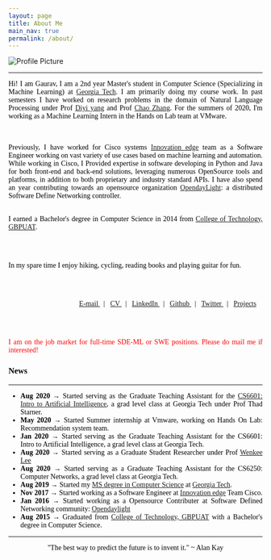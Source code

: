 ```yaml
---
layout: page
title: About Me
main_nav: true
permalink: /about/
---
```


<img class="profile" src="{{ site.baseurl }}/assets/gaurav_2.jpg" title="Profile Picture">


<hr>
<div style="text-align:justify;"><span style="color:black; font-family:Georgia; font-size:1em;">

Hi! I am Gaurav, I am a 2nd year Master's student in Computer Science (Specializing in Machine Learning) at <a href="http://www.cc.gatech.edu/">Georgia Tech</a>. I am primarily doing my course work. In past semesters I have worked on research problems in the domain of Natural Language Processing under Prof <a href="https://www.cc.gatech.edu/~dyang888/index.html">Diyi yang</a> and Prof <a href="http://chaozhang.org/">Chao Zhang</a>. For the summers of 2020, I'm working as a Machine Learning Intern in the Hands on Lab team at VMware.

<br>
<br>
Previously, I have worked for Cisco systems <a href="https://cisco-ie.github.io/index.html">Innovation edge</a>  team as a Software Engineer working on vast variety of use cases based on machine learning and automation. While working in Cisco, I Provided expertise in software developing in Python and Java for both front-end and back-end solutions, leveraging numerous OpenSource tools and platforms, in addition to both proprietary and industry standard APIs. I have also spend an year contributing towards an opensource organization <a href="https://github.com/opendaylight/cardinal/graphs/contributors">OpendayLight</a>: a distributed  Software Define Networking controller.

<br>
<br>

I earned a Bachelor's degree in Computer Science in 2014 from <a href="http://gbpuat-tech.ac.in/#">College of Technology, GBPUAT</a>.

<br>
<br>

In my spare time I enjoy hiking, cycling, reading books and playing guitar for fun.

<br>
<br>

&nbsp; &nbsp; &nbsp; &nbsp; &nbsp; &nbsp; &nbsp; &nbsp; &nbsp; &nbsp; &nbsp; &nbsp; &nbsp; &nbsp; &nbsp; &nbsp; &nbsp; &nbsp; &nbsp; &nbsp;     <a href="mailto:gpande@gatech.edu"> E-mail </a> &nbsp; | &nbsp;
<a href="https://www.gauravpande.in/Resume/"> CV </a> &nbsp; | &nbsp;
<a href="https://www.linkedin.com/in/gpande2/"> LinkedIn </a> &nbsp; | &nbsp;
<a href="https://github.com/Gaurav-Pande"> Github </a> &nbsp; | &nbsp;
<a href="https://twitter.com/garvpande11235"> Twitter </a> &nbsp; | &nbsp;
<a href="https://www.gauravpande.in/projects/"> Projects </a>



<br>
<br>


<!-- <h3>Research Interests</h3>

My research interests lie in the broad area of Natural Language Proce. Specifically, I'm interested in building AI agents, that can communicate (Natural Langauge Processing) and act (Robotics) while being grounded in a given environment (Computer vision).
 -->
<p style="color:red;">I am on the job market for full-time SDE-ML or SWE positions. Please do mail me if interested!</p>

<h3>News</h3>
<hr>
    	<ul>
    	<li><strong>Aug 2020 → </strong> Started serving as the Graduate Teaching Assistant for the <a href="http://omscs.gatech.edu/cs-6601-artificial-intelligence">CS6601: Intro to Artificial Intelligence</a>, a grad level class at Georgia Tech under Prof  Thad Starner.</li>
        <li><strong>May 2020 → </strong> Started Summer internship at Vmware, working on Hands On Lab: Recommendation system team.</li>
        <li><strong>Jan 2020 → </strong> Started serving as the Graduate Teaching Assistant for the CS6601: Intro to Artificial Intelligence, a grad level class at Georgia Tech.</li>
        <li><strong>Aug 2020 → </strong> Started serving as a Graduate Student Researcher under Prof <a href="https://iisp.gatech.edu/wenke-lee-0"> Wenkee Lee</a></li>
        <li><strong>Aug 2020 → </strong> Started serving as a Graduate Teaching Assistant for the CS6250: Computer Networks, a grad level class at Georgia Tech.</li>
    		<li><strong>Aug 2019 → </strong> Started my <a href="https://www.cc.gatech.edu/future/masters/mscs">MS degree in Computer Science</a> at <a href="https://www.cc.gatech.edu/">Georgia Tech</a>.</li>
        <li><strong>Nov 2017 → </strong> Started working as a Software Engineer at <a href="https://cisco-ie.github.io/index.html">Innovation edge</a> Team Cisco.</li>
        <li><strong>Jan 2016 → </strong> Started working as a Opensource Contributer at Software Defined Networking community: <a href="https://github.com/opendaylight/cardinal/graphs/contributors">Opendaylight</a> </li>
    		<li><strong>Aug 2015 → </strong> Graduated from <a href="http://gbpuat-tech.ac.in/#">College of Technology, GBPUAT</a> with a Bachelor's degree in Computer Science.</li>
    	</ul>

<hr>
        <p align="center">
        	<quote>"The best way to predict the future is to invent it." ~ Alan Kay</quote> 
        </p>



 </span></div>







